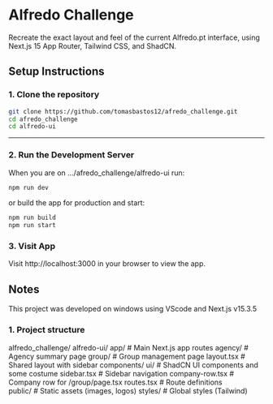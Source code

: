 # Alfredo Challenge
Recreate the exact layout and feel of the current Alfredo.pt interface, using Next.js 15 App Router, Tailwind CSS, and ShadCN. 

## Setup Instructions

### 1. Clone the repository

```bash
git clone https://github.com/tomasbastos12/afredo_challenge.git
cd afredo_challenge
cd alfredo-ui
```
---
### 2. Run the Development Server
When you are on .../afredo_challenge/alfredo-ui run:
```bash
npm run dev
```
or build the app for production and start:
```bash
npm run build
npm run start
```
### 3. Visit App

Visit http://localhost:3000 in your browser to view the app.

## Notes

This project was developed on windows using VScode and Next.js v15.3.5

### 1. Project structure

alfredo_challenge/
  alfredo-ui/
    app/                   # Main Next.js app routes
      agency/            # Agency summary page
      group/             # Group management page
      layout.tsx         # Shared layout with sidebar
    components/
      ui/                # ShadCN UI components and some costume
      sidebar.tsx        # Sidebar navigation
      company-row.tsx    # Company row for /group/page.tsx
      routes.tsx         # Route definitions      
    public/                # Static assets (images, logos)
    styles/                # Global styles (Tailwind)           
